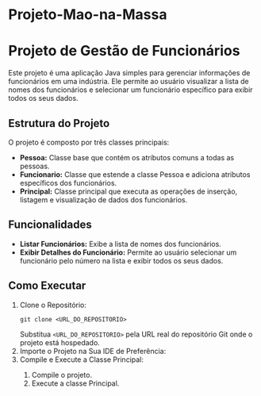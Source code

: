 # Projeto-Mao-na-Massa

<body>
    <h1>Projeto de Gestão de Funcionários</h1>
    <p>Este projeto é uma aplicação Java simples para gerenciar informações de funcionários em uma indústria. Ele permite ao usuário visualizar a lista de nomes dos funcionários e selecionar um funcionário específico para exibir todos os seus dados.</p>
    
  <h2>Estrutura do Projeto</h2>
      <p>O projeto é composto por três classes principais:</p>
        <ul>
            <li><strong>Pessoa:</strong> Classe base que contém os atributos comuns a todas as pessoas.</li>
            <li><strong>Funcionario:</strong> Classe que estende a classe Pessoa e adiciona atributos específicos dos funcionários.</li>
            <li><strong>Principal:</strong> Classe principal que executa as operações de inserção, listagem e visualização de dados dos funcionários.</li>
        </ul>
        
  <h2>Funcionalidades</h2>
        <ul>
            <li><strong>Listar Funcionários:</strong> Exibe a lista de nomes dos funcionários.</li>
            <li><strong>Exibir Detalhes do Funcionário:</strong> Permite ao usuário selecionar um funcionário pelo número na lista e exibir todos os seus dados.</li>
        </ul>
        
  <h2>Como Executar</h2>
        <ol>
            <li>Clone o Repositório:
                <pre><code>git clone &lt;URL_DO_REPOSITORIO&gt;</code></pre>
                Substitua <code>&lt;URL_DO_REPOSITORIO&gt;</code> pela URL real do repositório Git onde o projeto está hospedado.
            </li>
            <li>Importe o Projeto na Sua IDE de Preferência:</li>
            <li>Compile e Execute a Classe Principal:</li>
            <ol>
                <li>Compile o projeto.</li>
                <li>Execute a classe Principal.</li>
            </ol>
       </ol>
</body>
